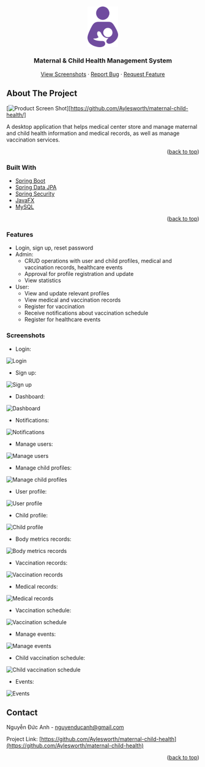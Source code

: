 <a name="readme-top"></a>

<!-- [![Contributors][contributors-shield]][contributors-url]
[![Forks][forks-shield]][forks-url]
[![Stargazers][stars-shield]][stars-url]
[![Issues][issues-shield]][issues-url]
[![LinkedIn][linkedin-shield]][linkedin-url] -->

<!-- PROJECT LOGO -->
<br />
<div align="center">
  <a href="https://github.com/Aylesworth/maternal-child-health">
    <img src="logo.png" alt="Logo" width="80">
  </a>

  <h3 align="center">Maternal & Child Health Management System</h3>

  <p align="center">
    <a href="https://github.com/Aylesworth/maternal-child-health/tree/master/screenshots">View Screenshots</a>
    ·
    <a href="https://github.com/Aylesworth/maternal-child-health/issues">Report Bug</a>
    ·
    <a href="https://github.com/Aylesworth/maternal-child-health/issues">Request Feature</a>
  </p>
</div>

<!-- ABOUT THE PROJECT -->
## About The Project

[![Product Screen Shot](https://github.com/Aylesworth/maternal-child-health/blob/master/screenshots/dashboard.jpg?raw=true)][https://github.com/Aylesworth/maternal-child-health/]

A desktop application that helps medical center store and manage maternal and child health information and medical records, as well as manage vaccination services.

<p align="right">(<a href="#readme-top">back to top</a>)</p>

### Built With

* [Spring Boot](https://spring.io/projects/spring-boot)
* [Spring Data JPA](https://spring.io/projects/spring-data-jpa)
* [Spring Security](https://spring.io/projects/spring-security)
* [JavaFX](https://openjfx.io/)
* [MySQL](https://www.mysql.com/)

<p align="right">(<a href="#readme-top">back to top</a>)</p>

### Features

* Login, sign up, reset password
* Admin:
	* CRUD operations with user and child profiles, medical and vaccination records, healthcare events
	* Approval for profile registration and update
	* View statistics
* User:
	* View and update relevant profiles
	* View medical and vaccination records
	* Register for vaccination
	* Receive notifications about vaccination schedule
	* Register for healthcare events

### Screenshots

* Login:

![Login](https://github.com/Aylesworth/maternal-child-health/blob/master/screenshots/login.jpg?raw=true)

* Sign up:

![Sign up](https://github.com/Aylesworth/maternal-child-health/blob/master/screenshots/sign-up.jpg?raw=true)

* Dashboard:

![Dashboard](https://github.com/Aylesworth/maternal-child-health/blob/master/screenshots/dashboard.jpg?raw=true)

* Notifications:

![Notifications](https://github.com/Aylesworth/maternal-child-health/blob/master/screenshots/notifications.jpg?raw=true)

* Manage users:

![Manage users](https://github.com/Aylesworth/maternal-child-health/blob/master/screenshots/manage-users.jpg?raw=true)

* Manage child profiles:

![Manage child profiles](https://github.com/Aylesworth/maternal-child-health/blob/master/screenshots/manage-children.jpg?raw=true)

* User profile:

![User profile](https://github.com/Aylesworth/maternal-child-health/blob/master/screenshots/user-profile.jpg?raw=true)

* Child profile:

![Child profile](https://github.com/Aylesworth/maternal-child-health/blob/master/screenshots/child-profile.jpg?raw=true)

* Body metrics records:

![Body metrics records](https://github.com/Aylesworth/maternal-child-health/blob/master/screenshots/body-metrics.jpg?raw=true)

* Vaccination records:

![Vaccination records](https://github.com/Aylesworth/maternal-child-health/blob/master/screenshots/injection-records.jpg?raw=true)

* Medical records:

![Medical records](https://github.com/Aylesworth/maternal-child-health/blob/master/screenshots/examination-records.jpg?raw=true)

* Vaccination schedule:

![Vaccination schedule](https://github.com/Aylesworth/maternal-child-health/blob/master/screenshots/vaccination-schedule.jpg?raw=true)

* Manage events:

![Manage events](https://github.com/Aylesworth/maternal-child-health/blob/master/screenshots/manage-events.jpg?raw=true)

* Child vaccination schedule:

![Child vaccination schedule](https://github.com/Aylesworth/maternal-child-health/blob/master/screenshots/child-vaccination-schedule.jpg?raw=true)

* Events:

![Events](https://github.com/Aylesworth/maternal-child-health/blob/master/screenshots/events.jpg?raw=true)

<!-- CONTACT -->
## Contact

Nguyễn Đức Anh - nguyenducanh@gmail.com

Project Link: [https://github.com/Aylesworth/maternal-child-health](https://github.com/Aylesworth/maternal-child-health)

<p align="right">(<a href="#readme-top">back to top</a>)</p>


<!-- MARKDOWN LINKS & IMAGES -->
<!-- https://www.markdownguide.org/basic-syntax/#reference-style-links -->
[contributors-shield]: https://img.shields.io/github/contributors/othneildrew/Best-README-Template.svg?style=for-the-badge
[contributors-url]: https://github.com/Aylesworth/maternal-child-health/graphs/contributors
[forks-shield]: https://img.shields.io/github/forks/othneildrew/Best-README-Template.svg?style=for-the-badge
[forks-url]: https://github.com/Aylesworth/maternal-child-health/network/members
[stars-shield]: https://img.shields.io/github/stars/othneildrew/Best-README-Template.svg?style=for-the-badge
[stars-url]: https://github.com/Aylesworth/maternal-child-health/stargazers
[issues-shield]: https://img.shields.io/github/issues/othneildrew/Best-README-Template.svg?style=for-the-badge
[issues-url]: https://github.com/Aylesworth/maternal-child-health/issues
[linkedin-shield]: https://img.shields.io/badge/-LinkedIn-black.svg?style=for-the-badge&logo=linkedin&colorB=555
[linkedin-url]: https://www.linkedin.com/in/duc-anh-nguyen-a47522218/
